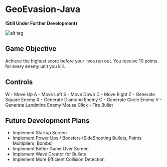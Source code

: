 GeoEvasion-Java 
===============
**(Still Under Further Development)**

![alt tag](https://raw.github.com/zhihaomai/GeoEvasion-Java/master/src/img/GeoEvasionScreenshot2.png)

Game Objective
--------------
Achieve the highest score before your lives run out. You receive 10 points for every enemy unit you kill.

Controls
--------
W - Move Up
A - Move Left
S - Move Down
D - Move Right
Z - Generate Square Enemy
X - Generate Diamond Enemy
C - Generate Circle Enemy
V - Generate Landmine Enemy
Mouse Click - Fire Bullet

Future Development Plans
------------------------
- Implement Startup Screen
- Implement Power Ups / Boosters (SideShooting Bullets, Points Multipliers, Bombs)
- Implement Better Game Over Screen
- Implement Wave Creator for Bullets
- Implement More Efficient Collision Detection
